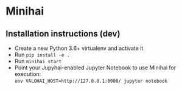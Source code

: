 Minihai
=======

Installation instructions (dev)
-------------------------------

* Create a new Python 3.6+ virtualenv and activate it
* Run `pip install -e .`
* Run `minihai start`
* Point your Jupyhai-enabled Jupyter Notebook to use Minihai for execution:  
  `env VALOHAI_HOST=http://127.0.0.1:8000/ jupyter notebook`
 
